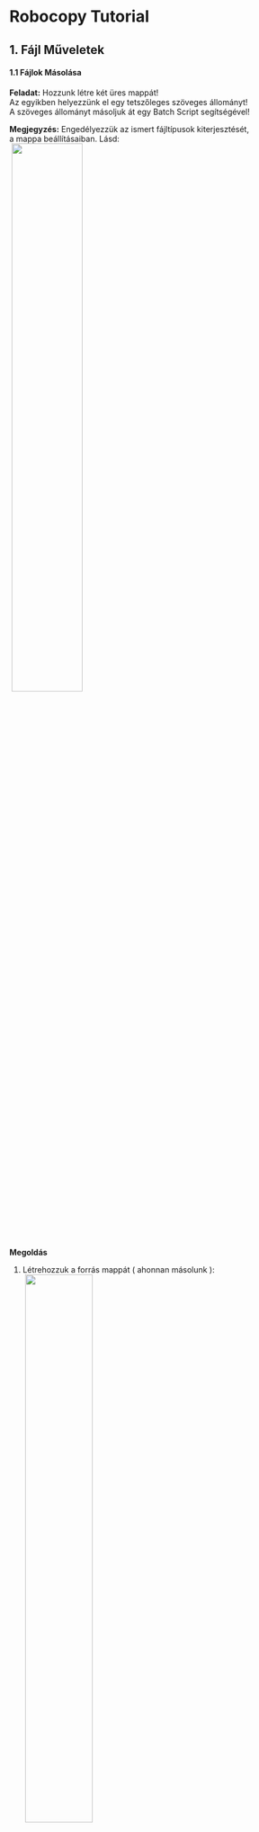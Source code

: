 # Robocopy Tutorial

## 1. Fájl Műveletek  

#### 1.1 Fájlok Másolása

<b>Feladat:</b> Hozzunk létre két üres mappát!  
Az egyikben helyezzünk el egy tetszőleges szöveges állományt!  
A szöveges állományt másoljuk át egy Batch Script segítségével!  

<b>Megjegyzés:</b> Engedélyezzük az ismert fájltípusok kiterjesztését,  
a mappa beállításaiban. Lásd:  
&nbsp;<img src="https://github.com/user-attachments/assets/e7e34aa1-ed3a-40ae-8d8b-dea4be9dc179" width="50%" height="50%" />

  
<b>Megoldás</b>&nbsp;
1. Létrehozzuk a forrás mappát ( ahonnan másolunk ):  
&nbsp;<img src="https://github.com/user-attachments/assets/e15dac90-f8f4-4a73-b341-e80edbb33dc6" width="50%" height="50%" />
2. Létrehozzuk a cél mappát ( ahova másolunk ):  
&nbsp;<img src="https://github.com/user-attachments/assets/a900e730-a784-45c0-ae43-44b8206bd0d8" width="50%" height="50%" />
3. A forrás mappát megnyitva, létrehozzuk a szöveges állományt és írunk bele valamit:


